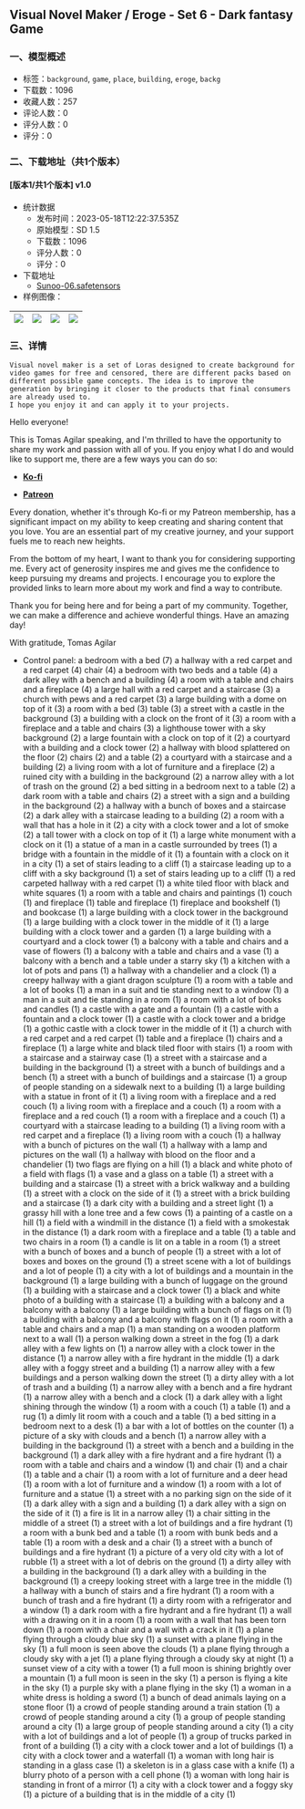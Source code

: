 ## Visual Novel Maker / Eroge - Set 6 - Dark fantasy Game
### 一、模型概述

- 标签：`background`, `game`, `place`, `building`, `eroge`, `backg`
- 下载数：1096
- 收藏人数：257
- 评论人数：0
- 评分人数：0
- 评分：0

### 二、下载地址（共1个版本）

#### [版本1/共1个版本] v1.0

- 统计数据
  - 发布时间：2023-05-18T12:22:37.535Z
  - 原始模型：SD 1.5
  - 下载数：1096
  - 评分人数：0
  - 评分：0
- 下载地址
  - [Sunoo-06.safetensors](https://civitai.com/api/download/models/74023)
- 样例图像：

| <img src="https://image.civitai.com/xG1nkqKTMzGDvpLrqFT7WA/efd2b3c8-7085-462f-9c9f-2efb0f464cca/width=450/826798.jpeg" /> | <img src="https://image.civitai.com/xG1nkqKTMzGDvpLrqFT7WA/b83696bc-3be6-43b5-af6a-a2c7e70e429a/width=450/826799.jpeg" /> | <img src="https://image.civitai.com/xG1nkqKTMzGDvpLrqFT7WA/5ce96c42-1301-4fbb-8b2a-eecbf3fb9a37/width=450/826801.jpeg" /> | <img src="https://image.civitai.com/xG1nkqKTMzGDvpLrqFT7WA/82c7237c-ab10-4392-b9fb-a066280fac31/width=450/826803.jpeg" /> |
| ---- | ---- | ---- | ---- |


### 三、详情
<pre><code>Visual novel maker is a set of Loras designed to create background for video games for free and censored, there are different packs based on different possible game concepts. The idea is to improve the generation by bringing it closer to the products that final consumers are already used to.
I hope you enjoy it and can apply it to your projects.</code></pre><p><span>Hello everyone!</span></p><p><span>This is Tomas Agilar speaking, and I'm thrilled to have the opportunity to share my work and passion with all of you. If you enjoy what I do and would like to support me, there are a few ways you can do so:</span></p><ul><li><p><a target="_blank" rel="ugc" href="https://ko-fi.com/tomasagilar"><strong><span>Ko-fi</span></strong></a></p></li><li><p><a target="_blank" rel="ugc" href="https://www.patreon.com/TomasAlguilar?utm_medium=clipboard_copy&amp;utm_source=copyLink&amp;utm_campaign=creatorshare_creator&amp;utm_content=join_link"><strong><span>Patreon</span></strong></a></p></li></ul><p><span>Every donation, whether it's through Ko-fi or my Patreon membership, has a significant impact on my ability to keep creating and sharing content that you love. You are an essential part of my creative journey, and your support fuels me to reach new heights.</span></p><p><span>From the bottom of my heart, I want to thank you for considering supporting me. Every act of generosity inspires me and gives me the confidence to keep pursuing my dreams and projects. I encourage you to explore the provided links to learn more about my work and find a way to contribute.</span></p><p><span>Thank you for being here and for being a part of my community. Together, we can make a difference and achieve wonderful things. Have an amazing day!</span></p><p><span>With gratitude, Tomas Agilar</span></p><ul><li><p>Control panel: a bedroom with a bed (7) a hallway with a red carpet and a red carpet (4) chair (4) a bedroom with two beds and a table (4) a dark alley with a bench and a building (4) a room with a table and chairs and a fireplace (4) a large hall with a red carpet and a staircase (3) a church with pews and a red carpet (3) a large building with a dome on top of it (3) a room with a bed (3) table (3) a street with a castle in the background (3) a building with a clock on the front of it (3) a room with a fireplace and a table and chairs (3) a lighthouse tower with a sky background (2) a large fountain with a clock on top of it (2) a courtyard with a building and a clock tower (2) a hallway with blood splattered on the floor (2) chairs (2) and a table (2) a courtyard with a staircase and a building (2) a living room with a lot of furniture and a fireplace (2) a ruined city with a building in the background (2) a narrow alley with a lot of trash on the ground (2) a bed sitting in a bedroom next to a table (2) a dark room with a table and chairs (2) a street with a sign and a building in the background (2) a hallway with a bunch of boxes and a staircase (2) a dark alley with a staircase leading to a building (2) a room with a wall that has a hole in it (2) a city with a clock tower and a lot of smoke (2) a tall tower with a clock on top of it (1) a large white monument with a clock on it (1) a statue of a man in a castle surrounded by trees (1) a bridge with a fountain in the middle of it (1) a fountain with a clock on it in a city (1) a set of stairs leading to a cliff (1) a staircase leading up to a cliff with a sky background (1) a set of stairs leading up to a cliff (1) a red carpeted hallway with a red carpet (1) a white tiled floor with black and white squares (1) a room with a table and chairs and paintings (1) couch (1) and fireplace (1) table and fireplace (1) fireplace and bookshelf (1) and bookcase (1) a large building with a clock tower in the background (1) a large building with a clock tower in the middle of it (1) a large building with a clock tower and a garden (1) a large building with a courtyard and a clock tower (1) a balcony with a table and chairs and a vase of flowers (1) a balcony with a table and chairs and a vase (1) a balcony with a bench and a table under a starry sky (1) a kitchen with a lot of pots and pans (1) a hallway with a chandelier and a clock (1) a creepy hallway with a giant dragon sculpture (1) a room with a table and a lot of books (1) a man in a suit and tie standing next to a window (1) a man in a suit and tie standing in a room (1) a room with a lot of books and candles (1) a castle with a gate and a fountain (1) a castle with a fountain and a clock tower (1) a castle with a clock tower and a bridge (1) a gothic castle with a clock tower in the middle of it (1) a church with a red carpet and a red carpet (1) table and a fireplace (1) chairs and a fireplace (1) a large white and black tiled floor with stairs (1) a room with a staircase and a stairway case (1) a street with a staircase and a building in the background (1) a street with a bunch of buildings and a bench (1) a street with a bunch of buildings and a staircase (1) a group of people standing on a sidewalk next to a building (1) a large building with a statue in front of it (1) a living room with a fireplace and a red couch (1) a living room with a fireplace and a couch (1) a room with a fireplace and a red couch (1) a room with a fireplace and a couch (1) a courtyard with a staircase leading to a building (1) a living room with a red carpet and a fireplace (1) a living room with a couch (1) a hallway with a bunch of pictures on the wall (1) a hallway with a lamp and pictures on the wall (1) a hallway with blood on the floor and a chandelier (1) two flags are flying on a hill (1) a black and white photo of a field with flags (1) a vase and a glass on a table (1) a street with a building and a staircase (1) a street with a brick walkway and a building (1) a street with a clock on the side of it (1) a street with a brick building and a staircase (1) a dark city with a building and a street light (1) a grassy hill with a lone tree and a few cows (1) a painting of a castle on a hill (1) a field with a windmill in the distance (1) a field with a smokestak in the distance (1) a dark room with a fireplace and a table (1) a table and two chairs in a room (1) a candle is lit on a table in a room (1) a street with a bunch of boxes and a bunch of people (1) a street with a lot of boxes and boxes on the ground (1) a street scene with a lot of buildings and a lot of people (1) a city with a lot of buildings and a mountain in the background (1) a large building with a bunch of luggage on the ground (1) a building with a staircase and a clock tower (1) a black and white photo of a building with a staircase (1) a building with a balcony and a balcony with a balcony (1) a large building with a bunch of flags on it (1) a building with a balcony and a balcony with flags on it (1) a room with a table and chairs and a map (1) a man standing on a wooden platform next to a wall (1) a person walking down a street in the fog (1) a dark alley with a few lights on (1) a narrow alley with a clock tower in the distance (1) a narrow alley with a fire hydrant in the middle (1) a dark alley with a foggy street and a building (1) a narrow alley with a few buildings and a person walking down the street (1) a dirty alley with a lot of trash and a building (1) a narrow alley with a bench and a fire hydrant (1) a narrow alley with a bench and a clock (1) a dark alley with a light shining through the window (1) a room with a couch (1) a table (1) and a rug (1) a dimly lit room with a couch and a table (1) a bed sitting in a bedroom next to a desk (1) a bar with a lot of bottles on the counter (1) a picture of a sky with clouds and a bench (1) a narrow alley with a building in the background (1) a street with a bench and a building in the background (1) a dark alley with a fire hydrant and a fire hydrant (1) a room with a table and chairs and a window (1) and chair (1) and a chair (1) a table and a chair (1) a room with a lot of furniture and a deer head (1) a room with a lot of furniture and a window (1) a room with a lot of furniture and a statue (1) a street with a no parking sign on the side of it (1) a dark alley with a sign and a building (1) a dark alley with a sign on the side of it (1) a fire is lit in a narrow alley (1) a chair sitting in the middle of a street (1) a street with a lot of buildings and a fire hydrant (1) a room with a bunk bed and a table (1) a room with bunk beds and a table (1) a room with a desk and a chair (1) a street with a bunch of buildings and a fire hydrant (1) a picture of a very old city with a lot of rubble (1) a street with a lot of debris on the ground (1) a dirty alley with a building in the background (1) a dark alley with a building in the background (1) a creepy looking street with a large tree in the middle (1) a hallway with a bunch of stairs and a fire hydrant (1) a room with a bunch of trash and a fire hydrant (1) a dirty room with a refrigerator and a window (1) a dark room with a fire hydrant and a fire hydrant (1) a wall with a drawing on it in a room (1) a room with a wall that has been torn down (1) a room with a chair and a wall with a crack in it (1) a plane flying through a cloudy blue sky (1) a sunset with a plane flying in the sky (1) a full moon is seen above the clouds (1) a plane flying through a cloudy sky with a jet (1) a plane flying through a cloudy sky at night (1) a sunset view of a city with a tower (1) a full moon is shining brightly over a mountain (1) a full moon is seen in the sky (1) a person is flying a kite in the sky (1) a purple sky with a plane flying in the sky (1) a woman in a white dress is holding a sword (1) a bunch of dead animals laying on a stone floor (1) a crowd of people standing around a train station (1) a crowd of people standing around a city (1) a group of people standing around a city (1) a large group of people standing around a city (1) a city with a lot of buildings and a lot of people (1) a group of trucks parked in front of a building (1) a city with a clock tower and a lot of buildings (1) a city with a clock tower and a waterfall (1) a woman with long hair is standing in a glass case (1) a skeleton is in a glass case with a knife (1) a blurry photo of a person with a cell phone (1) a woman with long hair is standing in front of a mirror (1) a city with a clock tower and a foggy sky (1) a picture of a building that is in the middle of a city (1)</p></li></ul>